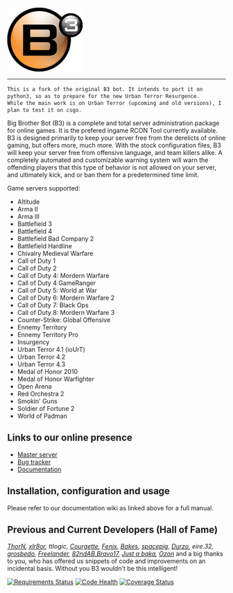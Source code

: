 ![BigBrotherBot](https://github.com/BigBrotherBot/ArtWork/blob/master/layered-png/logo.png)

**********

```
This is a fork of the original B3 bot. It intends to port it on python3, so as to prepare for the new Urban Terror Resurgence.
While the main work is on Urban Terror (upcoming and old versions), I plan to test it on csgo.
```

Big Brother Bot (B3) is a complete and total server administration package for online games. It is the prefered ingame
RCON Tool currently available. B3 is designed primarily to keep your server free from the derelicts of online gaming,
but offers more, much more. With the stock configuration files, B3 will keep your server free from offensive language,
and team killers alike. A completely automated and customizable warning system will warn the offending players that this
type of behavior is not allowed on your server, and ultimately kick, and or ban them for a predetermined time limit.

Game servers supported: 

- Altitude
- Arma II
- Arma III
- Battlefield 3
- Battlefield 4
- Battlefield Bad Company 2
- Battlefield Hardline
- Chivalry Medieval Warfare
- Call of Duty 1
- Call of Duty 2
- Call of Duty 4: Mordern Warfare
- Call of Duty 4 GameRanger
- Call of Duty 5: World at War
- Call of Duty 6: Mordern Warfare 2
- Call of Duty 7: Black Ops
- Call of Duty 8: Mordern Warfare 3
- Counter-Strike: Global Offensive
- Ennemy Territory
- Ennemy Territory Pro
- Insurgency
- Urban Terror 4.1 (ioUrT)
- Urban Terror 4.2
- Urban Terror 4.3
- Medal of Honor 2010
- Medal of Honor Warfighter
- Open Arena
- Red Orchestra 2
- Smokin' Guns
- Soldier of Fortune 2
- World of Padman

## Links to our online presence

* [Master server](http://master.bigbrotherbot.net/)
* [Bug tracker](https://github.com/BigBrotherBot/big-brother-bot/issues)
* [Documentation](http://wiki.bigbrotherbot.net/)


## Installation, configuration and usage

Please refer to our documentation wiki as linked above for a full manual.


## Previous and Current Developers (Hall of Fame)

_[ThorN], [xlr8or], ttlogic, [Courgette], [Fenix], [Bakes], [spacepig], [Durzo], eire.32, [grosbedo], [Freelander], [82ndAB.Bravo17], 
[Just a baka], [Ozon]_ and a big thanks to you, who has offered us snippets of code and improvements on an 
incidental basis. Without you B3 wouldn't be this intelligent!

[![Requirements Status](https://requires.io/github/BigBrotherBot/big-brother-bot/requirements.svg?branch=master)](https://requires.io/github/BigBrotherBot/big-brother-bot/requirements/?branch=master)
[![Code Health](https://landscape.io/github/BigBrotherBot/big-brother-bot/master/landscape.svg?style=flat)](https://landscape.io/github/BigBrotherBot/big-brother-bot/master)
[![Coverage Status](https://coveralls.io/repos/BigBrotherBot/big-brother-bot/badge.svg?branch=master)](https://coveralls.io/r/BigBrotherBot/big-brother-bot?branch=master)

[ThorN]: https://github.com/six8
[xlr8or]: https://github.com/markweirath
[Courgette]: https://github.com/thomasleveil
[Bakes]: https://github.com/j-baker
[spacepig]: https://github.com/spacepig
[Durzo]: https://github.com/durzo
[grosbedo]: https://github.com/grosbedo
[Freelander]: https://github.com/ozguruysal
[82ndAB.Bravo17]: https://github.com/82ndab-Bravo17
[Just a baka]: https://github.com/justabaka
[Fenix]: https://github.com/danielepantaleone
[Ozon]: https://github.com/ozon
